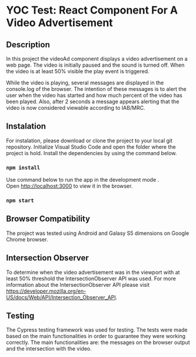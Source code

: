 # YOC Test: React Component For A Video Advertisement

## Description

In this project the videoAd component displays a video advertisement on a web page. The video is initially paused and the sound is turned off. When the video is at least 50% visible the play event is triggered. 

While the video is playing, several messages are displayed in the console.log of the browser. The intention of these messages is to alert the user when the video has started and how much percent of the video has been played. Also, after 2 seconds a message appears alerting that the video is now considered viewable according to IAB/MRC.

## Instalation

For instalation, please download or clone the project to your local git repository. Initialize Visual Studio Code and open the folder where the project is hold. Install the dependencies by using the command below.

### `npm install`

Use command below to run the app in the development mode .\
Open [http://localhost:3000](http://localhost:3000) to view it in the browser.

### `npm start`

## Browser Compatibility

The project was tested using Android and Galasy S5 dimensions on Google Chrome browser.

## Intersection Observer

To determine when the video advertisement was in the viewport with at least 50% threshold the IntersectionObserver API was used. For more information about the IntersectionObserver API please visit https://developer.mozilla.org/en-US/docs/Web/API/Intersection_Observer_API.

## Testing

The Cypress testing framework was used for testing. The tests were made based on the main functionalities in order to guarantee they were working correctly. The main functionalities are: the messages on the browser output and the intersection with the video.

